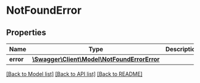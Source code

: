 # NotFoundError

## Properties
Name | Type | Description | Notes
------------ | ------------- | ------------- | -------------
**error** | [**\Swagger\Client\Model\NotFoundErrorError**](NotFoundErrorError.md) |  | [optional] 

[[Back to Model list]](../../README.md#documentation-for-models) [[Back to API list]](../../README.md#documentation-for-api-endpoints) [[Back to README]](../../README.md)

